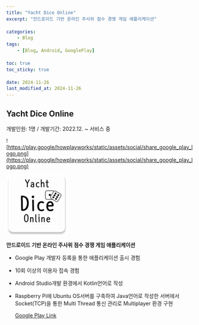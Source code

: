 ```yaml
---
title: "Yacht Dice Online"
excerpt: "안드로이드 기반 온라인 주사위 점수 경쟁 게임 애플리케이션"

categories:
    - Blog
tags:
    - [Blog, Android, GooglePlay]

toc: true
toc_sticky: true

date: 2024-11-26
last_modified_at: 2024-11-26
---
```


## **Yacht Dice Online**

개발인원: 1명 / 개발기간: 2022.12. ~ 서비스 중

![https://play.google/howplayworks/static/assets/social/share_google_play_logo.png](https://play.google/howplayworks/static/assets/social/share_google_play_logo.png)

![yacht_icon.png](assets/posts/yacht_icon.png)

**안드로이드 기반 온라인 주사위 점수 경쟁 게임 애플리케이션**

- Google Play 개발자 등록을 통한 애플리케이션 출시 경험
- 10회 이상의 이용자 접속 경험
- Android Studio개발 환경에서 Kotlin언어로 작성
- Raspberry Pi에 Ubuntu OS서버를 구축하여 Java언어로 작성한 서버에서 Socket(TCP)을 통한 Multi Thread 통신 관리로 Multiplayer 환경 구현
    
    [Google Play Link](https://play.google.com/store/apps/details?id=com.koojae.yacht)
